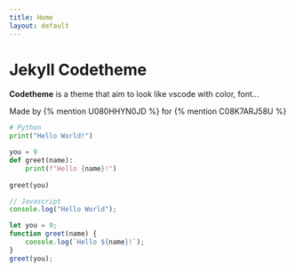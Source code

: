 ```yaml
---
title: Home
layout: default
---
```


# Jekyll Codetheme

**Codetheme** is a theme that aim to look like vscode with color, font...

Made by {% mention U080HHYN0JD %} for {% mention C08K7ARJ58U %}

```python
# Python
print("Hello World!")

you = 9
def greet(name):
    print(f"Hello {name}!")
    
greet(you)
```

```javascript
// Javascript
console.log("Hello World");

let you = 9;
function greet(name) {
    console.log(`Hello ${name}!`);
}
greet(you);
```